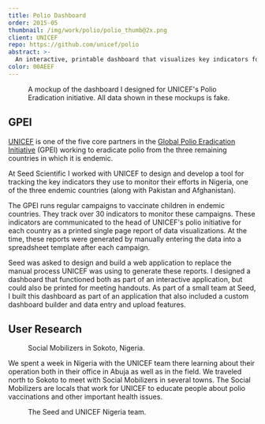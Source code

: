 ```yaml
---
title: Polio Dashboard
order: 2015-05
thumbnail: /img/work/polio/polio_thumb@2x.png
client: UNICEF
repo: https://github.com/unicef/polio
abstract: >-
  An interactive, printable dashboard that visualizes key indicators for UNICEF's Global Polio Eradication Initiative.
color: 00AEEF
---
```


<figure>
  <img src="/img/work/polio/dashboard.png" alt="">
  <figcaption>A mockup of the dashboard I designed for UNICEF's Polio Eradication initiative. All data shown in these mockups is fake.</figcaption>
</figure>

## GPEI

[UNICEF](unicef) is one of the five core partners in the
[Global Polio Eradication Initiative](gpei) (GPEI) working to eradicate polio from the
three remaining countries in which it is endemic.

At Seed Scientific I worked with UNICEF to design and develop a tool for
tracking the key indicators they use to monitor their efforts in Nigeria, one of
the three endemic countries (along with Pakistan and Afghanistan).

The GPEI runs regular campaigns to vaccinate children in endemic countries. They
track over 30 indicators to monitor these campaigns. These indicators are
communicated to the head of UNICEF's polio initiative for each country as a
printed single page report of data visualizations. At the time, these reports
were generated by manually entering the data into a spreadsheet template after
each campaign.

Seed was asked to design and build a web application to replace the manual
process UNICEF was using to generate these reports. I designed a dashboard that
functioned both as part of an interactive application, but could also be printed
for meeting handouts. As part of a small team at Seed, I built this dashboard as
part of an application that also included a custom dashboard builder and data
entry and upload features.

## User Research

<figure>
  <img src="/img/work/polio/research.jpg" alt="">
  <figcaption>Social Mobilizers in Sokoto, Nigeria.</figcaption>
</figure>

We spent a week in Nigeria with the UNICEF team there learning about their
operation both in their office in Abuja as well as in the field. We traveled
north to Sokoto to meet with Social Mobilizers in several towns. The Social
Mobilizers are locals that work for UNICEF to educate people about polio
vaccinations and other important health issues.

<figure>
  <img src="/img/work/polio/team.jpg" alt="">
  <figcaption>The Seed and UNICEF Nigeria team.</figcaption>
</figure>

[unicef]: https://www.unicef.org
[gpei]: http://polioeradication.org
